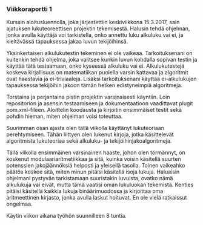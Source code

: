 ### Viikkoraportti 1

Kurssin aloitusluennolla, joka järjestettiin keskiviikkona 15.3.2017, sain ajatuksen lukuteoreettisen projektin tekemisestä. Halusin tehdä ohjelman, jonka avulla käyttäjä voi tarkistella, onko annettu luku alkuluku vai ei, ja kieltävässä tapauksessa jakaa luvun tekijöihinsä.

Yksinkertaisen alkulukutestin tekeminen ei ole vaikeaa. Tarkoituksenani on kuitenkin tehdä ohjelma, joka valitsee kunkin luvun kohdalla sopivan testin ja käyttää tätä testaamaan, onko kyseessä alkuluku vai ei. Alkulukutestejä koskeva kirjallisuus on matematiikan puolella varsin kattavaa ja algoritmit ovat haastavia ja ei-triviaaleja. Lisäksi tarkoituksenani käyttää ei-alkulukujen tapauksessa tekijöihin jakoon tämän hetken edistyneimpiä algoritmeja.

Torstaina ja perjantaina pistin projektin varsinaisesti käyntiin. Loin repositorion ja asensin testaamiseen ja dokumentaatioon vaadittavat plugit pom.xml-fileen. Aloittelin koodausta ja kirjoitin ensimmäiset testit sekä pohdin hieman, miten ohjelman voisi toteuttaa.

Suurimman osan ajasta olen tällä viikolla käyttänyt lukuteoriaan perehtymiseen. Tähän liittyen olen lukenut kirjoja, jotka käsittelevät algoritmista lukuteoriaa sekä alkuluku- ja tekijöihinjakoalgoritmeja.

Tällä viikolla ensimmäinen varsinainen haaste, johon olen törmännyt, on koskenut modulaariaritmetiikkaa ja sitä, kuinka voisin käsitellä suurten potenssien jakojäännöksiä helposti ja yleisellä tasolla. Toinen vaikeahko päätös koskee sitä, miten minun pitäisi käsitellä isoja lukuja. Haluaisin ohjelmani pystyvän tarkistamaan suuristakin luvuista, ovatko nämä alkulukuja vai eivät, mutta tämä vaatisi oman lukuluokan tekemistä. Kenties pitäisi käsitellä kaikkia lukuja binäärimuodossa ja kirjoittaa oma aritmeettinen kirjasto, jonka avulla laskut hoituvat. En ole vielä ratkaissut ongelmaa.

Käytin viikon aikana työhön suunnilleen 8 tuntia.
